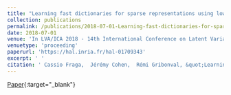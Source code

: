 ```yaml
---
title: "Learning fast dictionaries for sparse representations using low-rank tensor decompositions"
collection: publications
permalink: /publications/2018-07-01-Learning-fast-dictionaries-for-sparse-representations-using-low-rank-tensor-decompositions
date: 2018-07-01
venue: 'In LVA/ICA 2018 - 14th International Conference on Latent Variable Analysis and Signal Separation'
venuetype: 'proceeding'
paperurl: 'https://hal.inria.fr/hal-01709343'
excerpt: ' '
citation: ' Cassio Fraga,  Jérémy Cohen,  Rémi Gribonval, &quot;Learning fast dictionaries for sparse representations using low-rank tensor decompositions.&quot; In LVA/ICA 2018 - 14th International Conference on Latent Variable Analysis and Signal Separation, 2018.'
---
```

[<span><i class="fas fa-fw fa-file-pdf"></i></span> Paper](https://hal.inria.fr/hal-01709343){:target="_blank"} 
